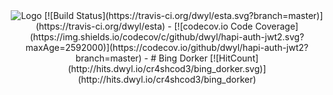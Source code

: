 <center>
  <img src="https://raw.githubusercontent.com/cr4shcod3/bing_dorker/master/Screenshots/logo.jpg" alt="Logo">
  [![Build Status](https://travis-ci.org/dwyl/esta.svg?branch=master)](https://travis-ci.org/dwyl/esta) - [![codecov.io Code Coverage](https://img.shields.io/codecov/c/github/dwyl/hapi-auth-jwt2.svg?maxAge=2592000)](https://codecov.io/github/dwyl/hapi-auth-jwt2?branch=master) - 
  # Bing Dorker [![HitCount](http://hits.dwyl.io/cr4shcod3/bing_dorker.svg)](http://hits.dwyl.io/cr4shcod3/bing_dorker)

